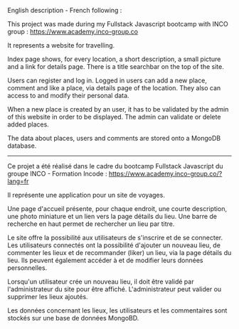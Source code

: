 English description - French following :


This project was made during my Fullstack Javascript bootcamp with INCO group :
https://www.academy.inco-group.co

It represents a website for travelling.

Index page shows, for every location, a short description, a small picture and a link for details page.
There is a title searchbar on the top of the site.

Users can register and log in.
Logged in users can add a new place, comment and like a place, via details page of the location.
They also can access to and modify their personal data.

When a new place is created by an user, it has to be validated by the admin of this website in order to be displayed.
The admin can validate or delete added places.

The data about places, users and comments are stored onto a MongoDB database.


-----------------------------------------------------------------------------------------------------------------------------------------------

Ce projet a été réalisé dans le cadre du bootcamp Fullstack Javascript du groupe INCO - Formation Incode :
https://www.academy.inco-group.co/?lang=fr

Il représente une application pour un site de voyages.

Une page d'accueil présente, pour chaque endroit, une courte description, une photo miniature et un lien vers la page détails du lieu.
Une barre de recherche en haut permet de rechercher un lieu par titre.

Le site offre la possibilité aux utilisateurs de s'inscrire et de se connecter.
Les utilisateurs connectés ont la possibilité d'ajouter un nouveau lieu, de commenter les lieux et de recommander (liker) un lieu, via la page détails du lieu.
Ils peuvent également accéder à et de modifier leurs données personnelles.

Lorsqu'un utilisateur crée un nouveau lieu, il doit être validé par l'administrateur du site pour être affiché.
L'administrateur peut valider ou supprimer les lieux ajoutés.

Les données concernant les lieux, les utilisateurs et les commentaires sont stockés sur une base de données MongoBD.

